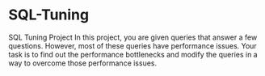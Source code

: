 # SQL-Tuning
SQL Tuning Project
In this project, you are given queries that answer a few questions. However, most of these queries have performance issues. Your task is to find out the performance bottlenecks and modify the queries in a way to overcome those performance issues.

